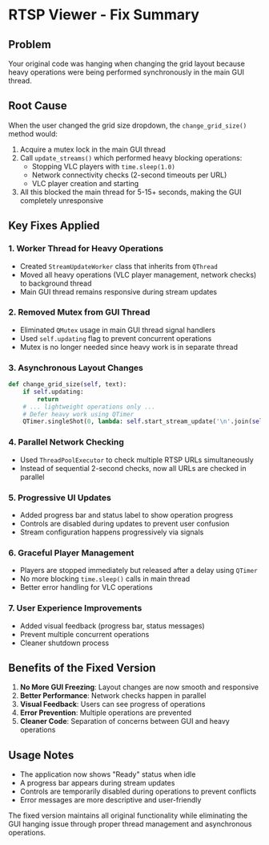 # RTSP Viewer - Fix Summary

## Problem
Your original code was hanging when changing the grid layout because heavy operations were being performed synchronously in the main GUI thread.

## Root Cause
When the user changed the grid size dropdown, the `change_grid_size()` method would:
1. Acquire a mutex lock in the main GUI thread
2. Call `update_streams()` which performed heavy blocking operations:
   - Stopping VLC players with `time.sleep(1.0)`
   - Network connectivity checks (2-second timeouts per URL)
   - VLC player creation and starting
3. All this blocked the main thread for 5-15+ seconds, making the GUI completely unresponsive

## Key Fixes Applied

### 1. **Worker Thread for Heavy Operations**
- Created `StreamUpdateWorker` class that inherits from `QThread`
- Moved all heavy operations (VLC player management, network checks) to background thread
- Main GUI thread remains responsive during stream updates

### 2. **Removed Mutex from GUI Thread**
- Eliminated `QMutex` usage in main GUI thread signal handlers
- Used `self.updating` flag to prevent concurrent operations
- Mutex is no longer needed since heavy work is in separate thread

### 3. **Asynchronous Layout Changes**
```python
def change_grid_size(self, text):
    if self.updating:
        return
    # ... lightweight operations only ...
    # Defer heavy work using QTimer
    QTimer.singleShot(0, lambda: self.start_stream_update('\n'.join(self.rtsp_urls)))
```

### 4. **Parallel Network Checking**
- Used `ThreadPoolExecutor` to check multiple RTSP URLs simultaneously
- Instead of sequential 2-second checks, now all URLs are checked in parallel

### 5. **Progressive UI Updates**
- Added progress bar and status label to show operation progress
- Controls are disabled during updates to prevent user confusion
- Stream configuration happens progressively via signals

### 6. **Graceful Player Management**
- Players are stopped immediately but released after a delay using `QTimer`
- No more blocking `time.sleep()` calls in main thread
- Better error handling for VLC operations

### 7. **User Experience Improvements**
- Added visual feedback (progress bar, status messages)
- Prevent multiple concurrent operations
- Cleaner shutdown process

## Benefits of the Fixed Version

1. **No More GUI Freezing**: Layout changes are now smooth and responsive
2. **Better Performance**: Network checks happen in parallel
3. **Visual Feedback**: Users can see progress of operations
4. **Error Prevention**: Multiple operations are prevented
5. **Cleaner Code**: Separation of concerns between GUI and heavy operations

## Usage Notes

- The application now shows "Ready" status when idle
- A progress bar appears during stream updates
- Controls are temporarily disabled during operations to prevent conflicts
- Error messages are more descriptive and user-friendly

The fixed version maintains all original functionality while eliminating the GUI hanging issue through proper thread management and asynchronous operations.